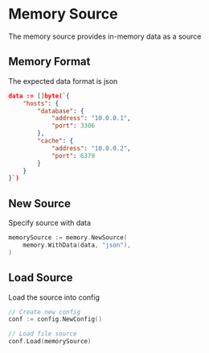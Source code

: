 # Memory Source

The memory source provides in-memory data as a source

## Memory Format

The expected data format is json

```json
data := []byte(`{
    "hosts": {
        "database": {
            "address": "10.0.0.1",
            "port": 3306
        },
        "cache": {
            "address": "10.0.0.2",
            "port": 6379
        }
    }
}`)
```

## New Source

Specify source with data

```go
memorySource := memory.NewSource(
	memory.WithData(data, "json"),
)
```

## Load Source

Load the source into config

```go
// Create new config
conf := config.NewConfig()

// Load file source
conf.Load(memorySource)
```
